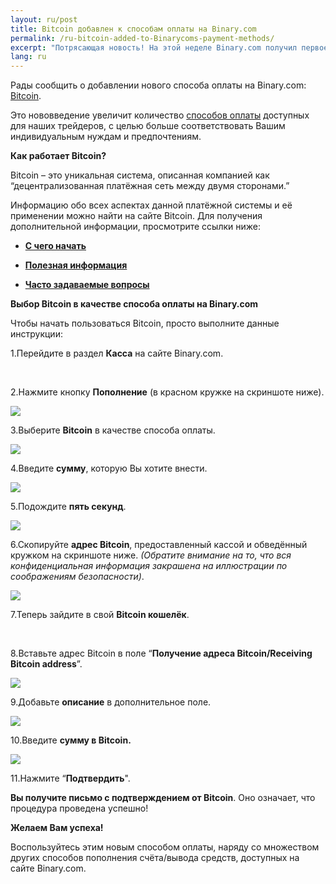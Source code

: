 ```yaml
---
layout: ru/post
title: Bitcoin добавлен к способам оплаты на Binary.com
permalink: /ru-bitcoin-added-to-Binarycoms-payment-methods/
excerpt: "Потрясающая новость! На этой неделе Binary.com получил первое место в категории Лучший оператор на престижной церемонии 2015 EGR Operator Awards 2015 EGR Operator Awards Ceremony..."
lang: ru 
---
```



Рады сообщить о добавлении нового способа оплаты на Binary.com: [Bitcoin](https://bitcoin.org/en).

Это нововведение увеличит количество [способов оплаты](http://bit.ly/1lOK1nY) доступных для наших трейдеров, с целью больше соответствовать Вашим индивидуальным нуждам и предпочтениям. 


**Как работает Bitcoin?**

Bitcoin – это уникальная система, описанная компанией как “децентрализованная платёжная сеть между двумя сторонами.”

Информацию обо всех аспектах данной платёжной системы и её применении можно найти на сайте Bitcoin. Для получения дополнительной информации, просмотрите ссылки ниже:


+ [**С чего начать**](https://bitcoin.org/en/getting-started)

+ [**Полезная информация**](https://bitcoin.org/en/you-need-to-know)

+ [**Часто задаваемые вопросы**](https://bitcoin.org/en/faq)


**Выбор Bitcoin в качестве способа оплаты на Binary.com**

Чтобы начать пользоваться Bitcoin, просто выполните данные инструкции:

1.Перейдите в раздел **Касса** на сайте Binary.com.

<br>

2.Нажмите кнопку **Пополнение** (в красном кружке на скриншоте ниже).

![](/images/Picture1.png)

3.Выберите **Bitcoin** в качестве способа оплаты.

![](/images/Picture2.png)

4.Введите **сумму**, которую Вы хотите внести.

![](/images/Picture3.png)

5.Подождите **пять секунд**.

![](/images/Picture4.png)

6.Скопируйте **адрес Bitcoin**, предоставленный кассой и обведённый кружком на скриншоте ниже. *(Обратите внимание на то, что вся конфиденциальная информация закрашена на иллюстрации по соображениям безопасности)*.

![](/images/Picture5.png)

7.Теперь зайдите в свой **Bitcoin кошелёк**.

<br>

8.Вставьте адрес Bitcoin в поле “**Получение адреса Bitcoin/Receiving Bitcoin address**”.

![](/images/Picture6.png)

9.Добавьте **описание** в дополнительное поле.

![](/images/Picture7.png)

10.Введите **сумму в Bitcoin.**

![](/images/Picture8.png)

11.Нажмите “**Подтвердить**".

**Вы получите письмо с подтверждением от Bitcoin**. Оно означает, что процедура проведена успешно!

**Желаем Вам успеха!**

Воспользуйтесь этим новым способом оплаты, наряду со множеством других способов пополнения счёта/вывода средств, доступных на сайте Binary.com.
